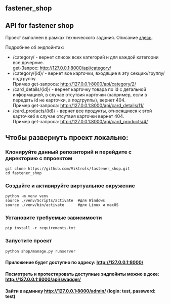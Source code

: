## fastener_shop
## API for fastener shop

Проект выполнен в рамках технического задания. Описание <a href='test_task.txt'> здесь</a>.

Подробнее об эндпойнтах:
- /category/ - вернет список всех категорий и для каждой категории все дочерние. <br>
get-Запрос: http://127.0.0.1:8000/api/category/ 
- /category/{id}/ - вернет все карточки, входящие в эту секцию/группу/подгруппу. <br>
Пример get-запроса: http://127.0.0.1:8000/api/category/2/
- /card_details/{id}/ - вернет карточку товара по id c детальной информацией, в случае отсутвия карточки (например, если в передать id не карточки, а подгруппы), вернет 404. <br>
Пример get-запроса: http://127.0.0.1:8000/api/card_details/11/
- /card_products/{id}/ - вернет все продукты, относящиеся к этой карточкеб в случае отсутвия карточки вернет 404. <br>
Пример get-запроса: http://127.0.0.1:8000/api/card_products/4/

## Чтобы развернуть проект локально:
### Клонируйте данный репозиторий и перейдите с директорию с ппроектом
```
git clone https://github.com/Viktrols/fastener_shop.git
cd fastener_shop
 ```
### Создайте и активируйте виртуальное окружение
```
python -m venv venv
source ./venv/Scripts/activate  #для Windows
source ./venv/bin/activate      #для Linux и macOS
```
### Установите требуемые зависимости
```
pip install -r requirements.txt
```
### Запустите проект
```
python shop/manage.py runserver
```
#### Приложение будет доступно по адресу: http://127.0.0.1:8000/
#### Посмотреть и протестировать доступные эндпойнты можно в доке: http://127.0.0.1:8000/api/swagger/
#### Зайти в админку http://127.0.0.1:8000/admin/  (login: test, password: test)
